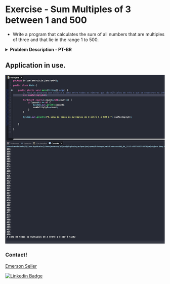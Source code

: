 # Exercise - Sum Multiples of 3 between 1 and 500
- Write a program that calculates the sum of all numbers that are multiples of three and that lie in the range 1 to 500.

<details >
  <summary><b>Problem Description - PT-BR</b></summary>

- Escreva um programa que calcule a soma de todos os números que são múltiplos de três e que estão no intervalo de 1 a 500.

</details>

## Application in use.

![Gif Exercicio](./img/exercise.gif)

### Contact!

[Emerson Seiler](https://www.linkedin.com/in/seileremerson/)

[![Linkedin Badge](https://img.shields.io/badge/-seileremerson-blue?style=flat-square&logo=Linkedin&logoColor=white&link=https://www.linkedin.com/in/diogoalvesti/)](https://www.linkedin.com/in/seileremerson/)